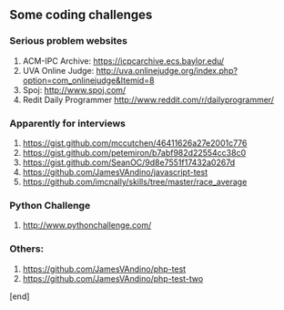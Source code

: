 ## Some coding challenges

### Serious problem websites

  1. ACM-IPC Archive: https://icpcarchive.ecs.baylor.edu/
  2. UVA Online Judge: http://uva.onlinejudge.org/index.php?option=com_onlinejudge&Itemid=8
  3. Spoj: http://www.spoj.com/
  4. Redit Daily Programmer http://www.reddit.com/r/dailyprogrammer/

### Apparently for interviews

  1. https://gist.github.com/mccutchen/46411626a27e2001c776
  1. https://gist.github.com/petemiron/b7abf982d22554cc38c0
  1. https://gist.github.com/SeanOC/9d8e7551f17432a0267d
  1. https://github.com/JamesVAndino/javascript-test
  1. https://github.com/imcnally/skills/tree/master/race_average

### Python Challenge

  1. http://www.pythonchallenge.com/

### Others:

  1. https://github.com/JamesVAndino/php-test
  1. https://github.com/JamesVAndino/php-test-two

[end]
